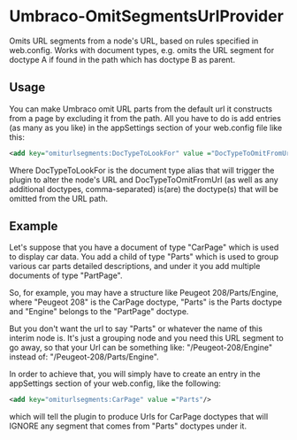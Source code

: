# Umbraco-OmitSegmentsUrlProvider
Omits URL segments from a node's URL, based on rules specified in web.config. Works with document types, e.g. omits the URL segment for doctype A if found in the path which has doctype B as parent.

## Usage
You can make Umbraco omit URL parts from the default url it constructs from a page by excluding it from the path. All you have to do is add entries (as many as you like) in the appSettings section of your web.config file like this:
```xml
<add key="omiturlsegments:DocTypeToLookFor" value ="DocTypeToOmitFromUrl,AnotherDocTypeToOmitFromUrl"/>
```
Where DocTypeToLookFor is the document type alias that will trigger the plugin to alter the node's URL and DocTypeToOmitFromUrl (as well as any additional doctypes, comma-separated) is(are) the doctype(s) that will be omitted from the URL path.

## Example
Let's suppose that you have a document of type "CarPage" which is used to display car data. You add a child of type "Parts" which is used to group various car parts detailed descriptions, and under it you add multiple documents of type "PartPage".

So, for example, you may have a structure like Peugeot 208/Parts/Engine, where "Peugeot 208" is the CarPage doctype, "Parts" is the Parts doctype and "Engine" belongs to the "PartPage" doctype. 

But you don't want the url to say "Parts" or whatever the name of this interim node is. It's just a grouping node and you need this URL segment to go away, so that your Url can be something like:
"/Peugeot-208/Engine" 
instead of:
"/Peugeot-208/Parts/Engine".

In order to achieve that, you will simply have to create an entry in the appSettings section of your web.config, like the following:

```xml
<add key="omiturlsegments:CarPage" value ="Parts"/>
```
which will tell the plugin to produce Urls for CarPage doctypes that will IGNORE any segment that comes from "Parts" doctypes under it.
